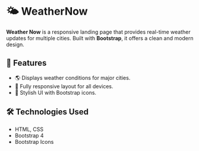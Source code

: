 # 🌤 WeatherNow  

**Weather Now** is a responsive landing page that provides real-time weather updates for multiple cities. Built with **Bootstrap**, it offers a clean and modern design.  

## 🚀 Features  
- 🌎 Displays weather conditions for major cities.  
- 📱 Fully responsive layout for all devices.  
- 🎨 Stylish UI with Bootstrap icons.  

## 🛠 Technologies Used  
- HTML, CSS  
- Bootstrap 4  
- Bootstrap Icons  
